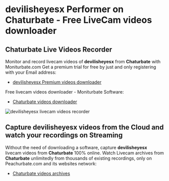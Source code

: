 # devilisheyesx Performer on Chaturbate - Free LiveCam videos downloader

## Chaturbate Live Videos Recorder

Monitor and record livecam videos of **devilisheyesx** from **Chaturbate** with Moniturbate.com
Get a premium trial for free by just and only registering with your Email address:
* [devilisheyesx Premium videos downloader](https://moniturbate.com/request-demo-licence-key.html)

Free livecam videos downloader - Moniturbate Software:
* [Chaturbate videos downloader](https://moniturbate.com/moniturbate-download-software.html)

![devilisheyesx livecam videos recorder](https://peachurnet.com/templates/moniturbate-software.png)


## Capture devilisheyesx videos from the Cloud and watch your recordings on Streaming

Without the need of downloading a software, capture **devilisheyesx** livecam videos from **Chaturbate** 100% online.
Watch Livecam archives from **Chaturbate** unlimitedly from thousands of existing recordings, only on Peachurbate.com and its websites network:
* [Chaturbate videos archives](https://peachurnet.com/)
